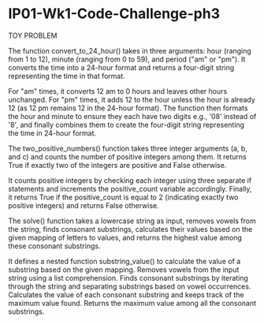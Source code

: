 # IP01-Wk1-Code-Challenge-ph3 

   TOY PROBLEM 

 The function convert_to_24_hour() takes in three arguments: hour (ranging from 1 to 12), minute (ranging from 0 to 59), and period ("am" or "pm"). It converts the time into a 24-hour format and returns a four-digit string representing the time in that format.

For "am" times, it converts 12 am to 0 hours and leaves other hours unchanged.
For "pm" times, it adds 12 to the hour unless the hour is already 12 (as 12 pm remains 12 in the 24-hour format).
The function then formats the hour and minute to ensure they each have two digits e.g., '08' instead of '8', and finally combines them to create the four-digit string representing the time in 24-hour format.


 The two_positive_numbers() function takes three integer arguments (a, b, and c) and counts the number of positive integers among them. It returns True if exactly two of the integers are positive and False otherwise.

It counts positive integers by checking each integer using three separate if statements and increments the positive_count variable accordingly.
Finally, it returns True if the positive_count is equal to 2 (indicating exactly two positive integers) and  returns False otherwise.
 
 The solve() function takes a lowercase string as input, removes vowels from the string, finds consonant substrings, calculates their values based on the given mapping of letters to values, and returns the highest value among these consonant substrings.

It defines a nested function substring_value() to calculate the value of a substring based on the given mapping.
Removes vowels from the input string using a list comprehension.
Finds consonant substrings by iterating through the string and separating substrings based on vowel occurrences.
Calculates the value of each consonant substring and keeps track of the maximum value found.
Returns the maximum value among all the consonant substrings.
 









  

